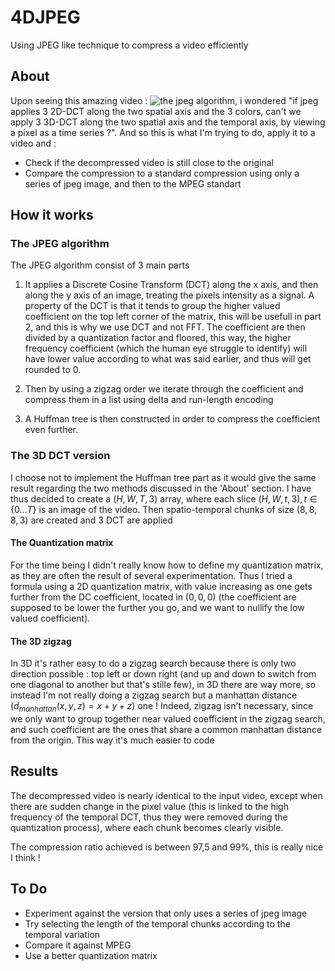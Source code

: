 # 4DJPEG
Using JPEG like technique to compress a video efficiently
## About
Upon seeing this amazing video : ![the jpeg algorithm](https://youtu.be/0me3guauqOU?si=WSZwbFdwA-Anfzx7), i wondered "if jpeg applies 3 2D-DCT along the two spatial axis and the 3 colors, can't we apply 3 3D-DCT along the two spatial axis and the temporal axis, by viewing a pixel as a time series ?". And so this is what I'm trying to do, apply it to a video and :

- Check if the decompressed video is still close to the original
- Compare the compression to a standard compression using only a series of jpeg image, and then to the MPEG standart

## How it works
### The JPEG algorithm

The JPEG algorithm consist of 3 main parts

1) It applies a Discrete Cosine Transform (DCT) along the x axis, and then along the y axis of an image, treating the pixels intensity as a signal. A property of the DCT is that it tends to group the higher valued coefficient on the top left corner of the matrix, this will be usefull in part 2, and this is why we use DCT and not FFT. The coefficient are then divided by a quantization factor and floored, this way, the higher frequency coefficient (which the human eye struggle to identify) will have lower value according to what was said earlier, and thus will get rounded to 0.

2) Then by using a zigzag order we iterate through the coefficient and compress them in a list using delta and run-length encoding

3) A Huffman tree is then constructed in order to compress the coefficient even further.

### The 3D DCT version
I choose not to implement the Huffman tree part as it would give the same result regarding the two methods discussed in the 'About' section. I have thus decided to create a $(H,W,T,3)$ array, where each slice $(H,W,t,3), t\in \{0...T\}$ is an image of the video. Then spatio-temporal chunks of size $(8,8,8,3)$ are created and 3 DCT are applied 

#### The Quantization matrix
For the time being I didn't really know how to define my quantization matrix, as they are often the result of several experimentation. Thus I tried a formula using a 2D quantization matrix, with value increasing as one gets further from the DC coefficient, located in $(0,0,0)$ (the coefficient are supposed to be lower the further you go, and we want to nullify the low valued coefficient).

#### The 3D zigzag
In 3D it's rather easy to do a zigzag search because there is only two direction possible : top left or down right (and up and down to switch from one diagonal to another but that's stille few), in 3D there are way more, so instead I'm not really doing a zigzag search but a manhattan distance ($d_{manhattan}(x,y,z) = x+y+z$) one ! Indeed, zigzag isn't necessary, since we only want to group together near valued coefficient in the zigzag search, and such coefficient are the ones that share a common manhattan distance from the origin. This way it's much easier to code

## Results

The decompressed video is nearly identical to the input video, except when there are sudden change in the pixel value (this is linked to the high frequency of the temporal DCT, thus they were removed during the quantization process), where each chunk becomes clearly visible.

The compression ratio achieved is between 97,5 and 99%, this is really nice I think !

## To Do
- Experiment against the version that only uses a series of jpeg image
- Try selecting the length of the temporal chunks according to the temporal variation
- Compare it against MPEG
- Use a better quantization matrix
